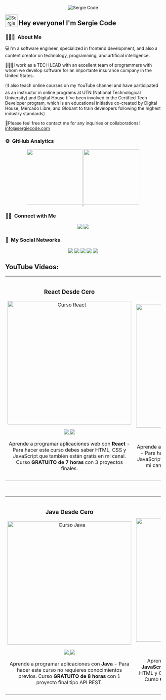 <p align="center">
  <img alt="Sergie Code" src="https://raw.githubusercontent.com/sergiecode/sergiecode/main/banner.png">
</p>

<p align="center">
  <img alt="Sergie Code" src="https://raw.githubusercontent.com/sergiecode/sergiecode/main/Hand%20Wave.gif" width='40' align="left">
  <h2>Hey everyone! I'm Sergie Code</h2>
</p>

<!-- ## 👋 &nbsp;Hey everyone! I'm Sergie Code -->

### 👨🏼‍💻 &nbsp;About Me

💻I'm a software engineer, specialized in frontend development, and also a content creator on technology, programming, and artificial intelligence.

👨🏼‍💻I work as a TECH LEAD with an excellent team of programmers with whom we develop software for an importante insurance company in the United States.

🖱️I also teach online courses on my YouTube channel and have participated as an instructor in online programs at UTN (National Technological University) and Digital House (I've been involved in the Certified Tech Developer program, which is an educational initiative co-created by Digital House, Mercado Libre, and Globant to train developers following the highest industry standards)

📧Please feel free to contact me for any inquiries or collaborations! info@sergiecode.com

### ⚙️ &nbsp;GitHub Analytics

<p align="center">
  <a href="https://github.com/sergiecode">
    <img height="180em" src="https://github-readme-stats-eight-theta.vercel.app/api?username=sergiecode&show_icons=true&theme=algolia&include_all_commits=true&count_private=true">
    <img height="180em" src="https://github-readme-stats-eight-theta.vercel.app/api/top-langs/?username=sergiecode&layout=compact&langs_count=8&theme=algolia">
  </a>
</p>

### 🤝🏻 &nbsp;Connect with Me

<p align="center">
  <a href="https://www.sergiecode.com"><img src="https://img.shields.io/badge/-sergiecode.com-3423A6?style=flat&logo=Google-Chrome&logoColor=white"></a>
  <a href="mailto:info@sergiecode.com"><img src="https://img.shields.io/badge/-info@sergiecode.com-D14836?style=flat&logo=Gmail&logoColor=white"></a>
</p>


### 🔗 &nbsp;My Social Networks

<p align="center">
  <a href="https://www.youtube.com/@sergiecode"><img src="https://img.shields.io/badge/youtube%20-%23FF0000.svg?&style=flat&logo=YouTube&logoColor=white"></a>
  <a href="https://twitter.com/sergiecode"><img src="https://img.shields.io/badge/twitter-%231DA1F2.svg?&style=flat&logo=twitter&logoColor=white"></a>
  <a href="https://instagram.com/sergiecode"><img src="https://img.shields.io/badge/instagram%20-%23E4405F.svg?&style=flat&logo=Instagram&logoColor=white"></a>
  <a href="https://facebook.com/sergiecodeok"><img src="https://img.shields.io/badge/facebook-%231877F2.svg?&style=flat&logo=facebook&logoColor=white"></a>
  <a href="https://www.linkedin.com/in/sergiecode"><img src="https://img.shields.io/badge/linkedin%20-%230077B5.svg?&style=flat&logo=linkedin&logoColor=white"></a>
</p>

## YouTube Videos:

<table>
<tr>
<td width="50%">
<h3 align="center">React Desde Cero</h3>
<div align="center">
<a href="https://github.com/sergiecode/carrito-compras-react" target="_blank"><img src="https://raw.githubusercontent.com/sergiecode/sergiecode/main/react.png" width="400" alt="Curso React"></a>
<p>
<a href="https://github.com/sergiecode/carrito-compras-react" target="_blank">
<img src="https://img.shields.io/badge/CÓDIGO-00FBFF?style=for-the-badge&logo=github&logoColor=black">
</a>
<a href="https://youtu.be/ladwC6Lrs-M" target="_blank">
<img src="https://img.shields.io/badge/-Youtube-green?style=for-the-badge&color=00C1C4">
</a>
</p>
<p>Aprende a programar aplicaciones web con <strong>React</strong> - Para hacer este curso debes saber HTML, CSS y JavaScript que también están gratis en mi canal. Curso <strong>GRATUITO de 7 horas</strong> con 3 proyectos finales.</p>
</div>
                                                                                      
</td>

<td width="50%">
               <br>
<h3 align="center">Angular Desde Cero</h3>
<div align="center">                                       
<a href="https://github.com/sergiecode/landing-page-angular-17" target="_blank"><img src="https://raw.githubusercontent.com/sergiecode/sergiecode/main/angular.png" width="400" alt="Angular desde cero"></a>
<br>
<p>
<a href="https://github.com/sergiecode/landing-page-angular-17" target="_blank">
<img src="https://img.shields.io/badge/C%C3%93DIGO-FF4A4A?style=for-the-badge&logo=github&logoColor=black">
</a>
<a href="https://youtu.be/soInCF7nbDw" target="_blank">
<img src="https://img.shields.io/badge/-Youtube-green?style=for-the-badge&color=F70B0B">
</a>
</p>
<p>Aprende a programar aplicaciones web con <strong>Angular</strong> - Para hacer este curso debes saber HTML, CSS, JavaScript y TypeScript que también están gratis en mi canal. Curso <strong>GRATUITO de 8 horas</strong> con 2 proyectos finales.</p>
</div>                                                             
</table>                                                                                 
</div>
<br>

<table>
<tr>
<td width="50%">
<h3 align="center">Java Desde Cero</h3>
<div align="center">
<a href="https://github.com/sergiecode/java-railway-crud-apirest" target="_blank"><img src="https://raw.githubusercontent.com/sergiecode/sergiecode/main/java.png" width="400" alt="Curso Java"></a>
<p>
<a href="https://github.com/sergiecode/java-railway-crud-apirest" target="_blank">
<img src="https://img.shields.io/badge/CÓDIGO-C49846?style=for-the-badge&logo=github&logoColor=black">
</a>
<a href="https://youtu.be/BdNqW63ZaB0" target="_blank">
<img src="https://img.shields.io/badge/-Youtube-green?style=for-the-badge&color=B77803">
</a>
</p>
<p>Aprende a programar aplicaciones con <strong>Java</strong> - Para hacer este curso no requieres conocimientos previos. Curso <strong>GRATUITO de 8 horas</strong> con 1 proyecto final tipo API REST.</p>
</div>
                                                                                      
</td>       

<td width="50%">
<h3 align="center">JavaScript Desde Cero</h3>
<div align="center">
<a href="https://github.com/sergiecode/base-app-peliculas-js" target="_blank"><img src="https://raw.githubusercontent.com/sergiecode/sergiecode/main/javascript.png" width="400" alt="Curso JavaScript"></a>
<p>
<a href="https://github.com/sergiecode/base-app-peliculas-js" target="_blank">
<img src="https://img.shields.io/badge/C%C3%93DIGO-FCFF53?style=for-the-badge&logo=github&logoColor=black">
</a>
<a href="https://youtu.be/N8Xt5rP_DUo" target="_blank">
<img src="https://img.shields.io/badge/-Youtube-green?style=for-the-badge&color=E3E700">
</a>
</p>
<p>Aprende a programar aplicaciones web con <strong>JavaScript</strong> - Para hacer este curso debes saber HTML y CSS que también están gratis en mi canal. Curso <strong>GRATUITO de 8 horas</strong> con 6 proyectos finales.</p>
</div>
                                                                                      
</td>  
</table>                                                                                 
</div>
<br>
